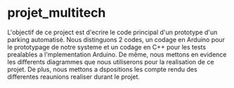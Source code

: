 # projet_multitech

L'objectif de ce project est d'ecrire le code principal d'un prototype d'un parking automatisé. 
Nous distinguons 2 codes, un codage en Arduino pour le prototypage de notre systeme et un codage en C++ pour les tests prealables a l'mplementation Arduino.
De même, nous mettons en evidence les differents diagrammes que nous utiliserons pour la realisation de ce projet.
De plus, nous mettons a dspositions les compte rendu des differentes reaunions realiser durant le projet.
